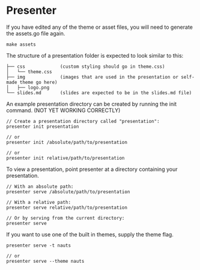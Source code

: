 # Presenter
If you have edited any of the theme or asset files, you will need to generate the assets.go file again.
```
make assets
```

The structure of a presentation folder is expected to look similar to this:
```
├── css             (custom styling should go in theme.css)
│   └── theme.css
├── img             (images that are used in the presentation or self-made theme go here)
│   ├── logo.png
└── slides.md       (slides are expected to be in the slides.md file)
```

An example presentation directory can be created by running the init command. (NOT YET WORKING CORRECTLY)
```
// Create a presentation directory called "presentation":
presenter init presentation

// or
presenter init /absolute/path/to/presentation

// or
presenter init relative/path/to/presentation
```

To view a presentation, point presenter at a directory containing your presentation.
```
// With an absolute path:
presenter serve /absolute/path/to/presentation

// With a relative path:
presenter serve relative/path/to/presentation

// Or by serving from the current directory:
presenter serve
```

If you want to use one of the built in themes, supply the theme flag.
```
presenter serve -t nauts

// or
presenter serve --theme nauts
```
